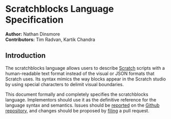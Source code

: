 # Scratchblocks Language Specification

**Author:** Nathan Dinsmore
<br>
**Contributors:** Tim Radvan, Kartik Chandra

## Introduction

The scratchblocks language allows users to describe [Scratch][] scripts with a human-readable text format instead of the visual or JSON formats that Scratch uses. Its syntax mimics the way blocks appear in the Scratch studio by using special characters to delimit visual boundaries.

This document formally and completely specifies the scratchblocks language. Implementors should use it as the definitive reference for the language syntax and semantics. Issues should be [reported][repo-new-issue] on the [Github repository][repo], and changes should be proposed by [filing][repo-new-pull] a pull request.

<!-- References -->

[scratch]: http://scratch.mit.edu/ "The Scratch programming language website"
[repo]: https://github.com/scratchblocks/spec/ "scratchblocks/spec on Github"
[repo-new-issue]: https://github.com/scratchblocks/spec/issues/new/ "Report an issue with scratchblocks/spec on Github"
[repo-new-pull]: https://github.com/scratchblocks/spec/compare/ "Send a pull request to scratchblocks/spec on Github"
